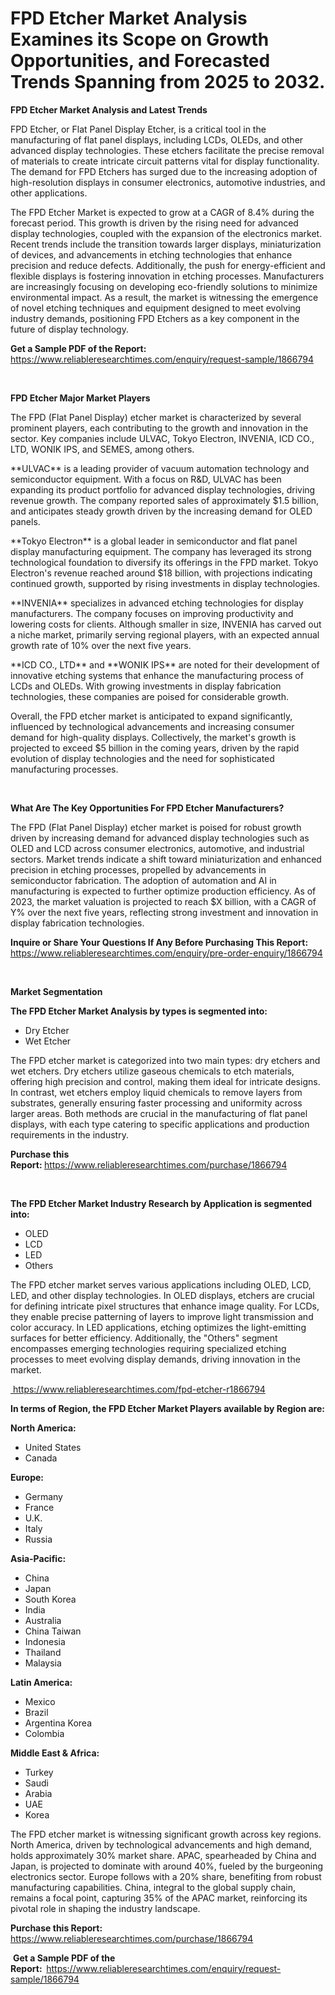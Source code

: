 <p><h1>FPD Etcher Market Analysis Examines its Scope on Growth Opportunities, and Forecasted Trends Spanning from 2025 to 2032.</h1></p><p><strong>FPD Etcher Market Analysis and Latest Trends</strong></p>
<p><p>FPD Etcher, or Flat Panel Display Etcher, is a critical tool in the manufacturing of flat panel displays, including LCDs, OLEDs, and other advanced display technologies. These etchers facilitate the precise removal of materials to create intricate circuit patterns vital for display functionality. The demand for FPD Etchers has surged due to the increasing adoption of high-resolution displays in consumer electronics, automotive industries, and other applications.</p><p>The FPD Etcher Market is expected to grow at a CAGR of 8.4% during the forecast period. This growth is driven by the rising need for advanced display technologies, coupled with the expansion of the electronics market. Recent trends include the transition towards larger displays, miniaturization of devices, and advancements in etching technologies that enhance precision and reduce defects. Additionally, the push for energy-efficient and flexible displays is fostering innovation in etching processes. Manufacturers are increasingly focusing on developing eco-friendly solutions to minimize environmental impact. As a result, the market is witnessing the emergence of novel etching techniques and equipment designed to meet evolving industry demands, positioning FPD Etchers as a key component in the future of display technology.</p></p>
<p><strong>Get a Sample PDF of the Report:&nbsp;</strong> <a href="https://www.reliableresearchtimes.com/enquiry/request-sample/1866794?utm_campaign=3366&utm_medium=2&utm_source=Github&utm_content=ia&utm_term=16042025&utm_id=fpd-etcher">https://www.reliableresearchtimes.com/enquiry/request-sample/1866794</a></p>
<p>&nbsp;</p>
<p><strong>FPD Etcher Major Market Players</strong></p>
<p><p>The FPD (Flat Panel Display) etcher market is characterized by several prominent players, each contributing to the growth and innovation in the sector. Key companies include ULVAC, Tokyo Electron, INVENIA, ICD CO., LTD, WONIK IPS, and SEMES, among others.</p><p>**ULVAC** is a leading provider of vacuum automation technology and semiconductor equipment. With a focus on R&D, ULVAC has been expanding its product portfolio for advanced display technologies, driving revenue growth. The company reported sales of approximately $1.5 billion, and anticipates steady growth driven by the increasing demand for OLED panels.</p><p>**Tokyo Electron** is a global leader in semiconductor and flat panel display manufacturing equipment. The company has leveraged its strong technological foundation to diversify its offerings in the FPD market. Tokyo Electron's revenue reached around $18 billion, with projections indicating continued growth, supported by rising investments in display technologies.</p><p>**INVENIA** specializes in advanced etching technologies for display manufacturers. The company focuses on improving productivity and lowering costs for clients. Although smaller in size, INVENIA has carved out a niche market, primarily serving regional players, with an expected annual growth rate of 10% over the next five years.</p><p>**ICD CO., LTD** and **WONIK IPS** are noted for their development of innovative etching systems that enhance the manufacturing process of LCDs and OLEDs. With growing investments in display fabrication technologies, these companies are poised for considerable growth.</p><p>Overall, the FPD etcher market is anticipated to expand significantly, influenced by technological advancements and increasing consumer demand for high-quality displays. Collectively, the market's growth is projected to exceed $5 billion in the coming years, driven by the rapid evolution of display technologies and the need for sophisticated manufacturing processes.</p></p>
<p>&nbsp;</p>
<p><strong>What Are The Key Opportunities For FPD Etcher Manufacturers?</strong></p>
<p><p>The FPD (Flat Panel Display) etcher market is poised for robust growth driven by increasing demand for advanced display technologies such as OLED and LCD across consumer electronics, automotive, and industrial sectors. Market trends indicate a shift toward miniaturization and enhanced precision in etching processes, propelled by advancements in semiconductor fabrication. The adoption of automation and AI in manufacturing is expected to further optimize production efficiency. As of 2023, the market valuation is projected to reach $X billion, with a CAGR of Y% over the next five years, reflecting strong investment and innovation in display fabrication technologies.</p></p>
<p><strong>Inquire or Share Your Questions If Any Before Purchasing This Report:</strong> <a href="https://www.reliableresearchtimes.com/enquiry/pre-order-enquiry/1866794?utm_campaign=3366&utm_medium=2&utm_source=Github&utm_content=ia&utm_term=16042025&utm_id=fpd-etcher">https://www.reliableresearchtimes.com/enquiry/pre-order-enquiry/1866794</a></p>
<p>&nbsp;</p>
<p><strong>Market Segmentation</strong></p>
<p><strong>The FPD Etcher Market Analysis by types is segmented into:</strong></p>
<p><ul><li>Dry Etcher</li><li>Wet Etcher</li></ul></p>
<p><p>The FPD etcher market is categorized into two main types: dry etchers and wet etchers. Dry etchers utilize gaseous chemicals to etch materials, offering high precision and control, making them ideal for intricate designs. In contrast, wet etchers employ liquid chemicals to remove layers from substrates, generally ensuring faster processing and uniformity across larger areas. Both methods are crucial in the manufacturing of flat panel displays, with each type catering to specific applications and production requirements in the industry.</p></p>
<p><strong>Purchase this Report:&nbsp;</strong><a href="https://www.reliableresearchtimes.com/purchase/1866794?utm_campaign=3366&utm_medium=2&utm_source=Github&utm_content=ia&utm_term=16042025&utm_id=fpd-etcher">https://www.reliableresearchtimes.com/purchase/1866794</a></p>
<p>&nbsp;</p>
<p><strong>The FPD Etcher Market Industry Research by Application is segmented into:</strong></p>
<p><ul><li>OLED</li><li>LCD</li><li>LED</li><li>Others</li></ul></p>
<p><p>The FPD etcher market serves various applications including OLED, LCD, LED, and other display technologies. In OLED displays, etchers are crucial for defining intricate pixel structures that enhance image quality. For LCDs, they enable precise patterning of layers to improve light transmission and color accuracy. In LED applications, etching optimizes the light-emitting surfaces for better efficiency. Additionally, the "Others" segment encompasses emerging technologies requiring specialized etching processes to meet evolving display demands, driving innovation in the market.</p></p>
<p><a href="https://www.reliableresearchtimes.com/fpd-etcher-r1866794?utm_campaign=3366&utm_medium=2&utm_source=Github&utm_content=ia&utm_term=16042025&utm_id=fpd-etcher">&nbsp;https://www.reliableresearchtimes.com/fpd-etcher-r1866794</a></p>
<p><strong>In terms of Region, the FPD Etcher Market Players available by Region are:</strong></p>
<p>
    <p> <strong> North America: </strong>
        <ul>
            <li>United States</li>
            <li>Canada</li>
        </ul>
        </p> 
    <p> <strong> Europe: </strong>
        <ul>
            <li>Germany</li>
            <li>France</li>
            <li>U.K.</li>
            <li>Italy</li>
            <li>Russia</li>
        </ul>
        </p> 
    <p> <strong> Asia-Pacific: </strong>
        <ul>
            <li>China</li>
            <li>Japan</li>
            <li>South Korea</li>
            <li>India</li>
            <li>Australia</li>
            <li>China Taiwan</li>
            <li>Indonesia</li>
            <li>Thailand</li>
            <li>Malaysia</li>
        </ul>
        </p> 
    <p> <strong> Latin America: </strong>
        <ul>
            <li>Mexico</li>
            <li>Brazil</li>
            <li>Argentina Korea</li>
            <li>Colombia</li>
        </ul>
        </p> 
    <p> <strong> Middle East & Africa: </strong>
        <ul>
            <li>Turkey</li>
            <li>Saudi</li>
            <li>Arabia</li>
            <li>UAE</li>
            <li>Korea</li>
        </ul>
    </p>
    </p>
<p><p>The FPD etcher market is witnessing significant growth across key regions. North America, driven by technological advancements and high demand, holds approximately 30% market share. APAC, spearheaded by China and Japan, is projected to dominate with around 40%, fueled by the burgeoning electronics sector. Europe follows with a 20% share, benefiting from robust manufacturing capabilities. China, integral to the global supply chain, remains a focal point, capturing 35% of the APAC market, reinforcing its pivotal role in shaping the industry landscape.</p></p>
<p><strong>Purchase this Report: </strong><a href="https://www.reliableresearchtimes.com/purchase/1866794?utm_campaign=3366&utm_medium=2&utm_source=Github&utm_content=ia&utm_term=16042025&utm_id=fpd-etcher">https://www.reliableresearchtimes.com/purchase/1866794</a></p>
<p>&nbsp;<strong>Get a Sample PDF of the Report:&nbsp;&nbsp;</strong><a href="https://www.reliableresearchtimes.com/enquiry/request-sample/1866794?utm_campaign=3366&utm_medium=2&utm_source=Github&utm_content=ia&utm_term=16042025&utm_id=fpd-etcher">https://www.reliableresearchtimes.com/enquiry/request-sample/1866794</a></p>
<p><strong></strong></p>
<p><p></p><p></p><p></p></p>